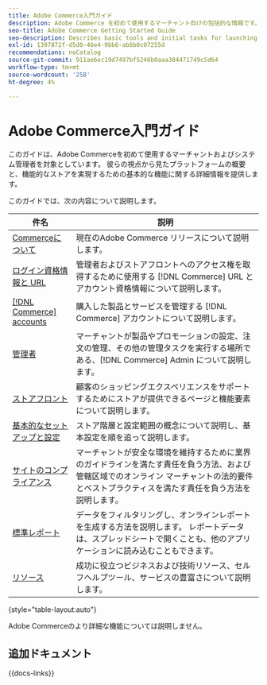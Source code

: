 ```yaml
---
title: Adobe Commerce入門ガイド
description: Adobe Commerce を初めて使用するマーチャント向けの包括的な情報です。
seo-title: Adobe Commerce Getting Started Guide
seo-description: Describes basic tools and initial tasks for launching an Adobe Commerce or Magento Open Source store.
exl-id: 1397872f-d5d0-46e4-9bb6-ab6b0c07255d
recommendations: noCatalog
source-git-commit: 911ae6ec19d7497bf5246b0aaa384471749c5d64
workflow-type: tm+mt
source-wordcount: '258'
ht-degree: 4%

---
```


# Adobe Commerce入門ガイド

このガイドは、Adobe Commerceを初めて使用するマーチャントおよびシステム管理者を対象としています。 彼らの視点から見たプラットフォームの概要と、機能的なストアを実現するための基本的な機能に関する詳細情報を提供します。

このガイドでは、次の内容について説明します。

| 件名 | 説明 |
| ------- | ----------- |
| [Commerceについて ](about.md) | 現在のAdobe Commerce リリースについて説明します。 |
| [ ログイン資格情報と URL](login-urls.md) | 管理者およびストアフロントへのアクセス権を取得するために使用する [!DNL Commerce] URL とアカウント資格情報について説明します。 |
| [[!DNL Commerce] accounts](commerce-account-create.md) | 購入した製品とサービスを管理する [!DNL Commerce] アカウントについて説明します。 |
| [ 管理者 ](admin.md) | マーチャントが製品やプロモーションの設定、注文の管理、その他の管理タスクを実行する場所である、[!DNL Commerce] Admin について説明します。 |
| [ ストアフロント ](storefront.md) | 顧客のショッピングエクスペリエンスをサポートするためにストアが提供できるページと機能要素について説明します。 |
| [ 基本的なセットアップと設定 ](websites-stores-views.md) | ストア階層と設定範囲の概念について説明し、基本設定を順を追って説明します。 |
| [ サイトのコンプライアンス ](privacy-policy.md) | マーチャントが安全な環境を維持するために業界のガイドラインを満たす責任を負う方法、および管轄区域でのオンライン マーチャントの法的要件とベストプラクティスを満たす責任を負う方法を説明します。 |
| [ 標準レポート ](reports-menu.md) | データをフィルタリングし、オンラインレポートを生成する方法を説明します。 レポートデータは、スプレッドシートで開くことも、他のアプリケーションに読み込むこともできます。 |
| [ リソース ](resources.md) | 成功に役立つビジネスおよび技術リソース、セルフヘルプツール、サービスの豊富さについて説明します。 |

{style="table-layout:auto"}

Adobe Commerceのより詳細な機能については説明しません。

## 追加ドキュメント

{{docs-links}}
